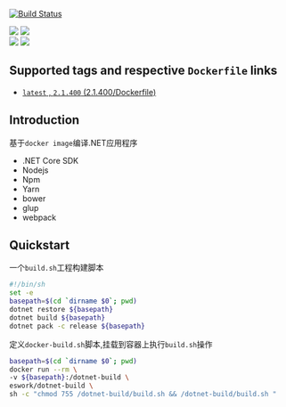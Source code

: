 [![Build Status](https://travis-ci.org/EsWork/docker-dotnet-build.svg?branch=master)](https://travis-ci.org/EsWork/docker-dotnet-build)  

[![](https://images.microbadger.com/badges/version/eswork/dotnet-build.svg)](https://microbadger.com/images/eswork/dotnet-build "Get your own version badge on microbadger.com") [![](https://images.microbadger.com/badges/image/eswork/dotnet-build.svg)](https://microbadger.com/images/eswork/dotnet-build "Get your own image badge on microbadger.com")  
[![](https://images.microbadger.com/badges/version/eswork/dotnet-build:2.1.400.svg)](https://microbadger.com/images/eswork/dotnet-build:2.1.400 "Get your own version badge on microbadger.com") [![](https://images.microbadger.com/badges/image/eswork/dotnet-build:2.1.400.svg)](https://microbadger.com/images/eswork/dotnet-build:2.1.400 "Get your own image badge on microbadger.com")


Supported tags and respective `Dockerfile` links
---

- [`latest` , `2.1.400`  (2.1.400/Dockerfile)](https://github.com/EsWork/docker-dotnet-build/blob/master/Dockerfile)

Introduction
---

基于`docker image`编译.NET应用程序
- .NET Core SDK
- Nodejs
- Npm
- Yarn
- bower
- glup
- webpack

Quickstart
---

一个`build.sh`工程构建脚本

```bash
#!/bin/sh
set -e
basepath=$(cd `dirname $0`; pwd)
dotnet restore ${basepath}
dotnet build ${basepath}
dotnet pack -c release ${basepath}
```

定义`docker-build.sh`脚本,挂载到容器上执行`build.sh`操作

```bash
basepath=$(cd `dirname $0`; pwd)
docker run --rm \
-v ${basepath}:/dotnet-build \
eswork/dotnet-build \
sh -c "chmod 755 /dotnet-build/build.sh && /dotnet-build/build.sh "
```


